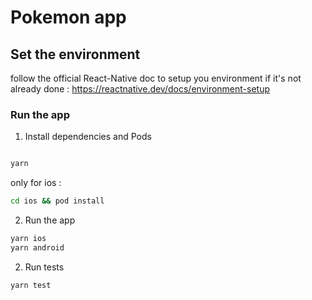 # Pokemon app

## Set the environment

follow the official React-Native doc to setup you environment if it's not already done : https://reactnative.dev/docs/environment-setup

### Run the app

1. Install dependencies and Pods

```sh

yarn

```

only for ios :

```sh
cd ios && pod install
```

2. Run the app

```sh
yarn ios
yarn android
```

2. Run tests

```sh
yarn test
```
